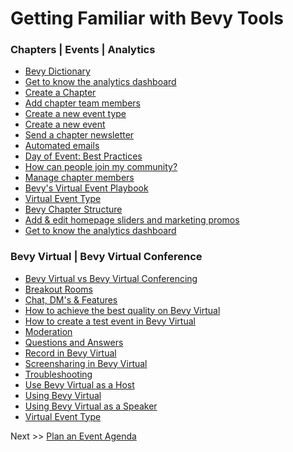 # Getting Familiar with Bevy Tools

### Chapters | Events |  Analytics


- [Bevy Dictionary](https://help.bevylabs.com/article/452-bevy-dictionary)
- [Get to know the analytics dashboard]()
- [Create a Chapter](https://help.bevylabs.com/article/454-create-a-chapter)
- [Add chapter team members]()
- [Create a new event type](https://help.bevylabs.com/article/357-create-a-new-event-type)
- [Create a new event](https://help.bevylabs.com/article/344-create-a-new-event)
- [Send a chapter newsletter](https://help.bevylabs.com/article/358-send-a-chapter-newsletter)
- [Automated emails](https://help.bevylabs.com/article/391-automated-emails)
- [Day of Event: Best Practices](https://help.bevylabs.com/article/392-day-of-event-best-practices)
- [How can people join my community?](https://help.bevylabs.com/article/402-how-can-people-join-my-community)
- [Manage chapter members](https://help.bevylabs.com/article/389-manage-chapter-members)
- [Bevy's Virtual Event Playbook](https://help.bevylabs.com/article/430-virtual-event-playbook)
- [Virtual Event Type](https://help.bevylabs.com/article/428-virtual-event-type)
- [Bevy Chapter Structure](https://help.bevylabs.com/article/459-bevy-chapter-structure)
- [Add & edit homepage sliders and marketing promos](https://help.bevylabs.com/article/338-add-and-edit-homepage-and-marketing-sliders)
- [Get to know the analytics dashboard](https://help.bevylabs.com/article/388-get-to-know-the-analytics-dashboard)

### Bevy Virtual | Bevy Virtual Conference

- [Bevy Virtual vs Bevy Virtual Conferencing](https://help.bevylabs.com/article/503-bevyvirtual-vs-bevyvirtualconferencing)
- [Breakout Rooms](https://help.bevylabs.com/article/495-breakout-rooms)
- [Chat, DM's & Features](https://help.bevylabs.com/article/519-chat-features)
- [How to achieve the best quality on Bevy Virtual](https://help.bevylabs.com/article/510-how-to-achieve-the-best-quality-on-bevy-virtual)
- [How to create a test event in Bevy Virtual](https://help.bevylabs.com/article/496-test-event-in-bevy-virtual)
- [Moderation](https://help.bevylabs.com/article/491-moderation)
- [Questions and Answers](https://help.bevylabs.com/article/518-q-and-a)
- [Record in Bevy Virtual](https://help.bevylabs.com/article/470-record-in-bevy-virtual)
- [Screensharing in Bevy Virtual](https://help.bevylabs.com/article/492-screensharing-in-bevy-virtual)
- [Troubleshooting](https://help.bevylabs.com/article/499-troubleshooting)
- [Use Bevy Virtual as a Host](https://help.bevylabs.com/article/494-using-bevy-host)
- [Using Bevy Virtual](https://help.bevylabs.com/article/457-using-bevy-virtual)
- [Using Bevy Virtual as a Speaker](https://help.bevylabs.com/article/493-speaker-permissions-in-bevy-virtual)
- [Virtual Event Type](https://help.bevylabs.com/article/428-virtual-event-type)

Next >> [Plan an Event Agenda](../plan-an-event-agenda)
